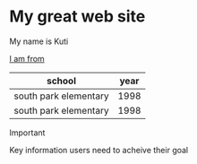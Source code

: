 # My great web site

My name is Kuti 

[I am from](https://www.britannica.com/place/Jamaica)

|school|year|
|-----|-----|
|south park elementary|1998|
|south park elementary|1998|

>[!IMPORTANT]
>Key information users need to acheive their goal
